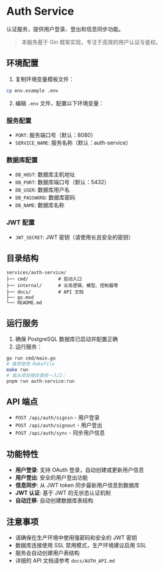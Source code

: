 # Auth Service

认证服务，提供用户登录、登出和信息同步功能。

> 本服务基于 Gin 框架实现，专注于高效的用户认证与鉴权。

## 环境配置

1. 复制环境变量模板文件：

```bash
cp env.example .env
```

2. 编辑 `.env` 文件，配置以下环境变量：

### 服务配置

- `PORT`: 服务端口号（默认：8080）
- `SERVICE_NAME`: 服务名称（默认：auth-service）

### 数据库配置

- `DB_HOST`: 数据库主机地址
- `DB_PORT`: 数据库端口号（默认：5432）
- `DB_USER`: 数据库用户名
- `DB_PASSWORD`: 数据库密码
- `DB_NAME`: 数据库名称

### JWT 配置

- `JWT_SECRET`: JWT 密钥（请使用长且安全的密钥）

## 目录结构

```textplain
services/auth-service/
├── cmd/           # 启动入口
├── internal/      # 业务逻辑、模型、控制器等
├── docs/          # API 文档
├── go.mod
└── README.md
```

## 运行服务

1. 确保 PostgreSQL 数据库已启动并配置正确
2. 运行服务：

```bash
go run cmd/main.go
# 推荐使用 Makefile
make run
# 或从项目根目录统一入口：
pnpm run auth-service:run
```

## API 端点

- `POST /api/auth/signin` - 用户登录
- `POST /api/auth/signout` - 用户登出
- `POST /api/auth/sync` - 同步用户信息

## 功能特性

- **用户登录**: 支持 OAuth 登录，自动创建或更新用户信息
- **用户登出**: 安全的用户登出功能
- **信息同步**: 从 JWT token 同步最新用户信息到数据库
- **JWT 认证**: 基于 JWT 的无状态认证机制
- **自动迁移**: 自动创建数据库表结构

## 注意事项

- 请确保在生产环境中使用强密码和安全的 JWT 密钥
- 数据库连接使用 SSL 禁用模式，生产环境建议启用 SSL
- 服务会自动创建用户表结构
- 详细的 API 文档请参考 `docs/AUTH_API.md`

